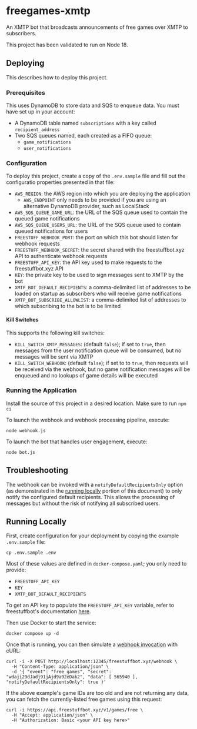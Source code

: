 # freegames-xmtp
An XMTP bot that broadcasts announcements of free games over XMTP to subscribers.

This project has been validated to run on Node 18.

## Deploying

This describes how to deploy this project.

### Prerequisites

This uses DynamoDB to store data and SQS to enqueue data. You must have set up in your account:

* A DynamoDB table named `subscriptions` with a key called `recipient_address`
* Two SQS queues named, each created as a FIFO queue:
  * `game_notifications`
  * `user_notifications`

### Configuration

To deploy this project, create a copy of the `.env.sample` file and fill out the configuratio properties presented in that file:

* `AWS_REGION`: the AWS region into which you are deploying the application
  * `AWS_ENDPOINT` only needs to be provided if you are using an alternative DynamoDB provider, such as LocalStack
* `AWS_SQS_QUEUE_GAME_URL`: the URL of the SQS queue used to contain the queued game notifications
* `AWS_SQS_QUEUE_USERS_URL`: the URL of the SQS queue used to contain queued notifications for users
* `FREESTUFF_WEBHOOK_PORT`: the port on which this bot should listen for webhook requests
* `FREESTUFF_WEBHOOK_SECRET`: the secret shared with the freestuffbot.xyz API to authenticate webhook requests
* `FREESTUFF_API_KEY`: the API key used to make requests to the freestuffbot.xyz API
* `KEY`: the private key to be used to sign messages sent to XMTP by the bot
* `XMTP_BOT_DEFAULT_RECIPIENTS`: a comma-delimited list of addresses to be loaded on startup as subscribers who will receive game notifications
* `XMTP_BOT_SUBSCRIBE_ALLOWLIST`: a comma-delimited list of addresses to which subscribing to the bot is to be limited

#### Kill Switches

This supports the following kill switches:

* `KILL_SWITCH_XMTP_MESSAGES`: (default `false`); if set to `true`, then messages from the user notification queue will be consumed, but no messages will be sent via XMTP
* `KILL_SWITCH_WEBHOOK`: (default `false`); if set to to `true`, then requests will be received via the webhook, but no game notification messages will be enqueued and no lookups of game details will be executed

### Running the Application

Install the source of this project in a desired location. Make sure to run `npm ci`

To launch the webhook and webhook processing pipeline, execute:

```
node webhook.js
```

To launch the bot that handles user engagement, execute:

```
node bot.js
```

## Troubleshooting

The webhook can be invoked with a `notifyDefaultRecipientsOnly` option (as demonstrated in the [running locally](#running-locally) portion of this document) to only notify the configured default recipients. This allows the processing of messages but without the risk of notifying all subscribed users.

## Running Locally

First, create configuration for your deployment by copying the example `.env.sample` file:

```
cp .env.sample .env
```

Most of these values are defined in `docker-compose.yaml`; you only need to provide:

* `FREESTUFF_API_KEY`
* `KEY`
* `XMTP_BOT_DEFAULT_RECIPIENTS`

To get an API key to populate the `FREESTUFF_API_KEY` variable, refer to freestuffbot's documentation [here](https://docs.freestuffbot.xyz/).

Then use Docker to start the service:

```
docker compose up -d
```

Once that is running, you can then simulate a [webhook invocation](https://docs.freestuffbot.xyz/v1/webhooks) with cURL:

```
curl -i -X POST http://localhost:12345/freestuffbot.xyz/webhook \
  -H "Content-Type: application/json" \
  -d '{ "event": "free_games", "secret": "wdaji29dJadj91jAjd9a92eDak2", "data": [ 565940 ], "notifyDefaultRecipientsOnly": true }'
```

If the above example's game IDs are too old and are not returning any data, you can fetch the currently-listed free games using this request:

```
curl -i https://api.freestuffbot.xyz/v1/games/free \
  -H "Accept: application/json" \
  -H "Authorization: Basic <your API key here>"
```
